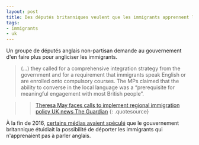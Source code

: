 ```yaml
---
layout: post
title: Des députés britanniques veulent que les immigrants apprennent l'anglais
tags: 
- immigrants
- uk
---
```


Un groupe de députés anglais non-partisan demande au gouvernement d'en faire plus pour angliciser les immigrants.


> (...) they called for a comprehensive integration strategy from the government and for a requirement that immigrants speak English or are enrolled onto compulsory courses. The MPs claimed that the ability to converse in the local language was a “prerequisite for meaningful engagement with most British people”. 

>> [Theresa May faces calls to implement regional immigration policy UK news The Guardian](https://www.theguardian.com/uk-news/2017/jan/05/theresa-may-faces-calls-to-implement-regional-immigration-policy)
{: .quotesource}


À la fin de 2016, [certains médias avaient spéculé](http://www.anglemon.de/2016/12/03/the-sun-langlais-obligatoire-pour-vivre-en-grande-bretagne/) que le gouvernement britannique étuidiait la possibilité de déporter les immigrants qui n'apprenaient pas à parler anglais.